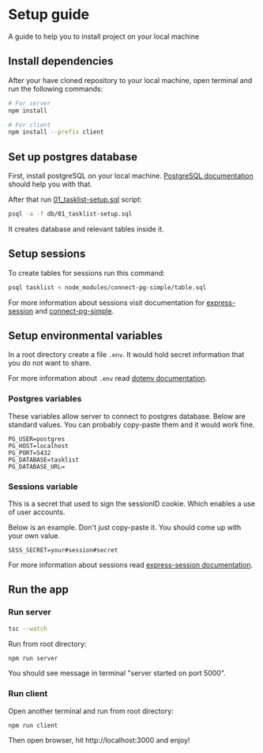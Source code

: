# Setup guide
A guide to help you to install project on your local machine

## Install dependencies
After your have cloned repository to your local machine, open terminal and run the following commands:
```bash
# For server
npm install

# For client
npm install --prefix client
```
## Set up postgres database
First, install postgreSQL on your local machine. [PostgreSQL documentation](https://www.postgresql.org/download/) should help you with that.

After that run [01_tasklist-setup.sql](../db/init-scripts/01_tasklist-setup.sql) script:

```bash
psql -a -f db/01_tasklist-setup.sql
```
It creates database and relevant tables inside it.

## Setup sessions

To create tables for sessions run this command:
```bash
psql tasklist < node_modules/connect-pg-simple/table.sql
```
For more information about sessions visit  documentation for [express-session](https://github.com/expressjs/session) and [connect-pg-simple](https://github.com/voxpelli/node-connect-pg-simple).


## Setup environmental variables
In a root directory create a file `.env`. It would hold secret information that you do not want to share.

For more information about `.env` read [dotenv documentation](https://github.com/motdotla/dotenv).

### Postgres variables
These variables allow server to connect to postgres database. Below are standard values. You can probably copy-paste them and it would work fine.
```
PG_USER=postgres
PG_HOST=localhost
PG_PORT=5432
PG_DATABASE=tasklist
PG_DATABASE_URL=
```

### Sessions variable
This is a secret that used to sign the sessionID cookie. Which enables a use of user accounts.

Below is an example. Don't just copy-paste it. You should come up with your own value.
```
SESS_SECRET=your#session#secret
```
For more information about sessions read [express-session documentation](https://github.com/expressjs/session).

## Run the app
### Run server

```bash
tsc --watch
```

Run from root directory:
```bash
npm run server
```
You should see message in terminal "server started on port 5000".
### Run client
Open another terminal and run from root directory:
```
npm run client
```
Then open browser, hit http://localhost:3000 and enjoy!
